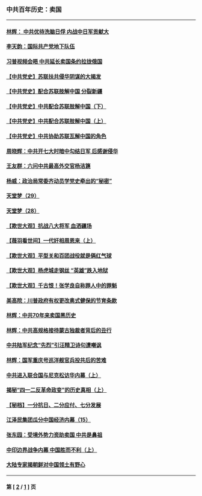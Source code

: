 ### 中共百年历史：卖国
---
#### [林辉： 中共优待洗脑日俘 内战中日军贡献大](../../pages/nf1176117/n13624644.md?05090430) 
#### [李天韵：国际共产党地下队伍](../../pages/nf1176117/n13611808.md?05090430) 
#### [习普视频会晤 中共延长卖国条约拉拢俄国](../../pages/nf1176117/n13060971.md?05090430) 
#### [【中共党史】苏联扶共侵华阴谋的大揭发](../../pages/nf1176117/n13056050.md?05090430) 
#### [【中共党史】配合苏联肢解中国 分裂新疆](../../pages/nf1176117/n13040700.md?05090430) 
#### [【中共党史】中共配合苏联肢解中国（下）](../../pages/nf1176117/n13035660.md?05090430) 
#### [【中共党史】中共配合苏联肢解中国（上）](../../pages/nf1176117/n13030262.md?05090430) 
#### [【中共党史】中共协助苏联瓦解中国的角色](../../pages/nf1176117/n13018109.md?05090430) 
#### [周晓辉：中共开七大时暗中勾结日军 后感谢侵华](../../pages/nf1176117/n12921960.md?05090430) 
#### [王友群：六问中共最高外交官杨洁篪](../../pages/nf1176117/n12836495.md?05090430) 
#### [杨威：政治局常委齐动员学党史牵出的“秘密”](../../pages/nf1176117/n12764642.md?05090430) 
#### [天堂梦（29）](../../pages/nf1176117/n12408465.md?05090430) 
#### [天堂梦（28）](../../pages/nf1176117/n12408309.md?05090430) 
#### [【欺世大观】抗战八大将军 血洒疆场](../../pages/nf1176117/n12357044.md?05090430) 
#### [【薇羽看世间】一代奸相周恩来（上）](../../pages/nf1176117/n12401109.md?05090430) 
#### [【欺世大观】平型关和百团战役就是俩红气球](../../pages/nf1176117/n12359157.md?05090430) 
#### [【欺世大观】杨虎城走钢丝 “英雄”跌入地狱](../../pages/nf1176117/n12358840.md?05090430) 
#### [【欺世大观】千古恨！张学良自称罪人中的罪魁](../../pages/nf1176117/n12358629.md?05090430) 
#### [美高院：川普政府有权更改奥式健保的节育条款](../../pages/nf1176117/n12242171.md?05090430) 
#### [林辉：中共70年来卖国黑历史](../../pages/nf1176117/n11552181.md?05090430) 
#### [林辉：中共高规格接待蒙古独裁者背后的丑行](../../pages/nf1176117/n11225005.md?05090430) 
#### [中共陆军纪念“先烈”引汪精卫诗句遭嘲讽](../../pages/nf1176117/n11153345.md?05090430) 
#### [林辉：国军重庆号巡洋舰官兵投共后的苦难](../../pages/nf1176117/n10997801.md?05090430) 
#### [中共进入联合国与尼克松访华内幕（上）](../../pages/nf1176117/n10138788.md?05090430) 
#### [揭秘“四一二反革命政变”的历史真相（上）](../../pages/nf1176117/n9996650.md?05090430) 
#### [【秘档】一分抗日、二分应付、七分发展](../../pages/nf1176117/n9331484.md?05090430) 
#### [江泽民集团瓜分中国经济内幕（15）](../../pages/nf1176117/n9268584.md?05090430) 
#### [张东园：受境外势力资助卖国 中共是鼻祖](../../pages/nf1176117/n9272480.md?05090430) 
#### [中印边界战争内幕 中国胜而不利（上）](../../pages/nf1176117/n9252458.md?05090430) 
#### [大陆专家揭朝鲜对中国领土有野心](../../pages/nf1176117/n9074056.md?05090430) 

---
#### 第 [ [2](./2.md?05090430) / [1](./1.md?05090430) ] 页
